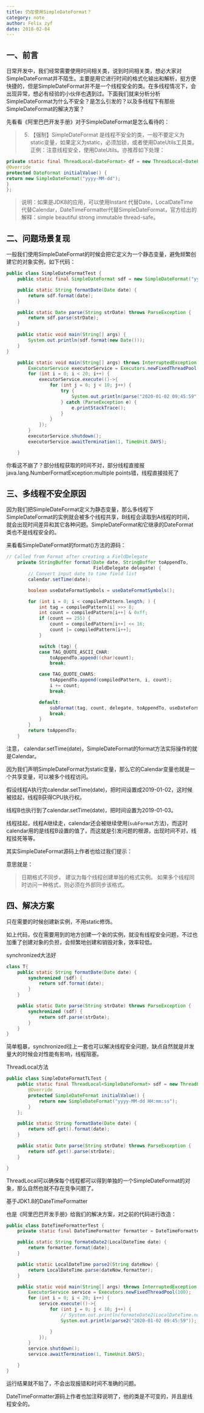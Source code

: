```yaml
---
title: 仍在使用SimpleDateFormat？
category: note
author: Felix zyf
date: 2018-02-04
---
```


## 一、前言

日常开发中，我们经常需要使用时间相关类，说到时间相关类，想必大家对SimpleDateFormat并不陌生。主要是用它进行时间的格式化输出和解析，挺方便快捷的，但是SimpleDateFormat并不是一个线程安全的类。在多线程情况下，会出现异常，想必有经验的小伙伴也遇到过。下面我们就来分析分析SimpleDateFormat为什么不安全？是怎么引发的？以及多线程下有那些SimpleDateFormat的解决方案？

先看看《阿里巴巴开发手册》对于SimpleDateFormat是怎么看待的：

>5. 【强制】SimpleDateFormat
 是线程不安全的类，一般不要定义为static变量，如果定义为static，必须加锁，或者使用DateUtils工具类。 正例：注意线程安全，使用DateUtils。亦推荐如下处理：

```java
private static final ThreadLocal<DateFormat> df = new ThreadLocal<DateFormat>() {
@Override
protected DateFormat initialValue() {
return new SimpleDateFormat("yyyy-MM-dd");
}
};
```

>说明：如果是JDK8的应用，可以使用Instant
代替Date，LocalDateTime代替Calendar，DateTimeFormatter代替SimpleDateFormat，官方给出的解释：simple beautiful strong immutable thread-safe。

## 二、问题场景复现

一般我们使用SimpleDateFormat的时候会把它定义为一个静态变量，避免频繁创建它的对象实例，如下代码：

```java
public class SimpleDateFormatTest {
    public static final SimpleDateFormat sdf = new SimpleDateFormat("yyyy-MM-dd HH:mm:s");

    public static String formatDate(Date date) {
        return sdf.format(date);
    }

    public static Date parse(String strDate) throws ParseException {
        return sdf.parse(strDate);
    }

    public static void main(String[] args) {
        System.out.println(sdf.format(new Date()));
    }
}

```

```java
    public static void main(String[] args) throws InterruptedException {
        ExecutorService executorService = Executors.newFixedThreadPool(100);
        for (int i = 0; i < 20; i++) {
            executorService.execute(()->{
                for (int j = 0; j < 10; j++) {
                    try {
                        System.out.println(parse("2020-01-02 09:45:59"));
                    } catch (ParseException e) {
                        e.printStackTrace();
                    }
                }
            });
        }
        executorService.shutdown();
        executorService.awaitTermination(1, TimeUnit.DAYS);

    }
```

你看这不崩了？部分线程获取的时间不对，部分线程直接报 java.lang.NumberFormatException:multiple points错，线程直接挂死了

## 三、多线程不安全原因

因为我们把SimpleDateFormat定义为静态变量，那么多线程下SimpleDateFormat的实例就会被多个线程共享，B线程会读取到A线程的时间，就会出现时间差异和其它各种问题。SimpleDateFormat和它继承的DateFormat类也不是线程安全的。

来看看SimpleDateFormat的format()方法的源码：

```java
// Called from Format after creating a FieldDelegate
    private StringBuffer format(Date date, StringBuffer toAppendTo,
                                FieldDelegate delegate) {
        // Convert input date to time field list
        calendar.setTime(date);

        boolean useDateFormatSymbols = useDateFormatSymbols();

        for (int i = 0; i < compiledPattern.length; ) {
            int tag = compiledPattern[i] >>> 8;
            int count = compiledPattern[i++] & 0xff;
            if (count == 255) {
                count = compiledPattern[i++] << 16;
                count |= compiledPattern[i++];
            }

            switch (tag) {
            case TAG_QUOTE_ASCII_CHAR:
                toAppendTo.append((char)count);
                break;

            case TAG_QUOTE_CHARS:
                toAppendTo.append(compiledPattern, i, count);
                i += count;
                break;

            default:
                subFormat(tag, count, delegate, toAppendTo, useDateFormatSymbols);
                break;
            }
        }
        return toAppendTo;
    }
```

注意， calendar.setTime(date)，SimpleDateFormat的format方法实际操作的就是Calendar。

因为我们声明SimpleDateFormat为static变量，那么它的Calendar变量也就是一个共享变量，可以被多个线程访问。

假设线程A执行完calendar.setTime(date)，把时间设置成2019-01-02，这时候被挂起，线程B获得CPU执行权。

线程B也执行到了calendar.setTime(date)，把时间设置为2019-01-03。

线程挂起，线程A继续走，calendar还会被继续使用(`subFormat`方法)，而这时calendar用的是线程B设置的值了，而这就是引发问题的根源，出现时间不对，线程挂死等等。

其实SimpleDateFormat源码上作者也给过我们提示：

意思就是：

>日期格式不同步。
>建议为每个线程创建单独的格式实例。
>如果多个线程同时访问一种格式，则必须在外部同步该格式。

## 四、解决方案

只在需要的时候创建新实例，不用static修饰。

如上代码，仅在需要用到的地方创建一个新的实例，就没有线程安全问题，不过也加重了创建对象的负担，会频繁地创建和销毁对象，效率较低。

synchronized大法好

```java
class T{
    public static String formatDate(Date date) {
        synchronized (sdf) {
            return sdf.format(date);
        }
    }

    public static Date parse(String strDate) throws ParseException {
        synchronized (sdf) {
            return sdf.parse(strDate);
        }
    }  
}
```

简单粗暴，synchronized往上一套也可以解决线程安全问题，缺点自然就是并发量大的时候会对性能有影响，线程阻塞。

ThreadLocal方法

```java
public class SimpleDateFormatTLTest {
    public static final ThreadLocal<SimpleDateFormat> sdf = new ThreadLocal<SimpleDateFormat>(){
        @Override
        protected SimpleDateFormat initialValue() {
            return new SimpleDateFormat("yyyy-MM-dd HH:mm:ss");
        }
    };

    public static String formatDate(Date date) {
        return sdf.get().format(date);
    }

    public static Date parse(String strDate) throws ParseException {
        return sdf.get().parse(strDate);
    }

}
```

ThreadLocal可以确保每个线程都可以得到单独的一个SimpleDateFormat的对象，那么自然也就不存在竞争问题了。

基于JDK1.8的DateTimeFormatter

也是《阿里巴巴开发手册》给我们的解决方案，对之前的代码进行改造：

```java
public class DateTimeFormatterTest {
    private static final DateTimeFormatter formatter = DateTimeFormatter.ofPattern("yyyy-MM-dd HH:mm:ss");

    public static String formateDate2(LocalDateTime date) {
        return formatter.format(date);
    }

    public static LocalDateTime parse2(String dateNow) {
        return LocalDateTime.parse(dateNow,formatter);
    }

    public static void main(String[] args) throws InterruptedException {
        ExecutorService service = Executors.newFixedThreadPool(100);
        for (int i = 0; i < 20; i++) {
            service.execute(()->{
                for (int j = 0; j < 10; j++) {
                    // System.out.println(formateDate2(LocalDateTime.now()));
                    System.out.println(parse2("2020-01-02 09:45:59"));

                }
            });
        }
        service.shutdown();
        service.awaitTermination(1, TimeUnit.DAYS);

    }
}

```

运行结果就不贴了，不会出现报错和时间不准确的问题。

DateTimeFormatter源码上作者也加注释说明了，他的类是不可变的，并且是线程安全的。
